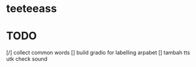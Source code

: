 # teeteeass

# TODO

[/] collect common words
[] build gradio for labelling arpabet
[] tambah tts utk check sound